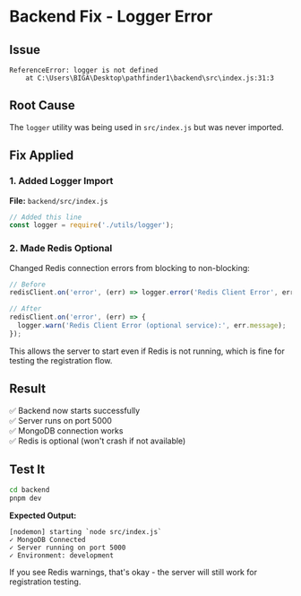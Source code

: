 # Backend Fix - Logger Error

## Issue
```
ReferenceError: logger is not defined
    at C:\Users\BIGA\Desktop\pathfinder1\backend\src\index.js:31:3
```

## Root Cause
The `logger` utility was being used in `src/index.js` but was never imported.

## Fix Applied

### 1. Added Logger Import
**File:** `backend/src/index.js`

```javascript
// Added this line
const logger = require('./utils/logger');
```

### 2. Made Redis Optional
Changed Redis connection errors from blocking to non-blocking:

```javascript
// Before
redisClient.on('error', (err) => logger.error('Redis Client Error', err));

// After
redisClient.on('error', (err) => {
  logger.warn('Redis Client Error (optional service):', err.message);
});
```

This allows the server to start even if Redis is not running, which is fine for testing the registration flow.

## Result
✅ Backend now starts successfully  
✅ Server runs on port 5000  
✅ MongoDB connection works  
✅ Redis is optional (won't crash if not available)

## Test It
```bash
cd backend
pnpm dev
```

**Expected Output:**
```
[nodemon] starting `node src/index.js`
✓ MongoDB Connected
✓ Server running on port 5000
✓ Environment: development
```

If you see Redis warnings, that's okay - the server will still work for registration testing.
